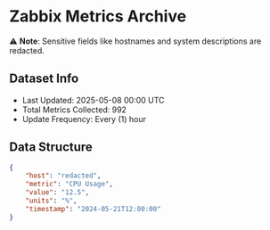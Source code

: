# Zabbix Metrics Archive

⚠️ **Note**: Sensitive fields like hostnames and system descriptions are redacted.

## Dataset Info
- Last Updated: 2025-05-08 00:00 UTC
- Total Metrics Collected: 992
- Update Frequency: Every (1) hour

## Data Structure
```json
{
    "host": "redacted",
    "metric": "CPU Usage",
    "value": "12.5",
    "units": "%",
    "timestamp": "2024-05-21T12:00:00"
}
```

